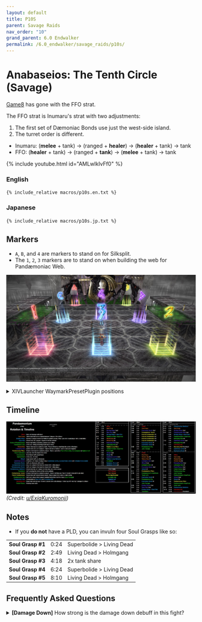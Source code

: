 ```yaml
---
layout: default
title: P10S
parent: Savage Raids
nav_order: "10"
grand_parent: 6.0 Endwalker
permalink: /6.0_endwalker/savage_raids/p10s/
---
```


# Anabaseios: The Tenth Circle (Savage)

[Game8](https://game8.jp/ff14/532718) has gone with the FFO strat.

The FFO strat is Inumaru's strat with two adjustments:

1. The first set of Dæmoniac Bonds use just the west-side island.
2. The turret order is different.
  - Inumaru: (**melee** + tank) → (ranged + **healer**) → (**healer** + tank) → tank
  - FFO: (**healer** + tank) → (ranged + **tank**) → (**melee** + tank) → tank

{% include youtube.html id="AMLwlkIvFf0" %}

### English

```
{% include_relative macros/p10s.en.txt %}
```

### Japanese

```
{% include_relative macros/p10s.jp.txt %}
```

## Markers

- `A`, `B`, and `4` are markers to stand on for Silksplit.
- The `1`, `2`, `3` markers are to stand on when building the web for Pandæmoniac Web.

![](images/markers.jpg)
<details markdown=block>
<summary>XIVLauncher WaymarkPresetPlugin positions</summary>

```json
{"Name":"P10S","MapID":939,"A":{"X":92.0,"Y":0.0,"Z":85.7,"ID":0,"Active":true},"B":{"X":108.0,"Y":0.0,"Z":85.7,"ID":1,"Active":true},"C":{"X":91.85,"Y":0.0,"Z":100.0,"ID":2,"Active":true},"D":{"X":108.15,"Y":0.0,"Z":100.0,"ID":3,"Active":true},"One":{"X":92.0,"Y":0.0,"Z":111.3,"ID":4,"Active":true},"Two":{"X":108.0,"Y":0.0,"Z":111.3,"ID":5,"Active":true},"Three":{"X":100.0,"Y":0.0,"Z":111.3,"ID":6,"Active":true},"Four":{"X":100.0,"Y":0.0,"Z":98.0,"ID":7,"Active":true}}
```

</details>

## Timeline
![](images/timeline.jpg)
*(Credit: [u/ExiaKuromonji](https://www.reddit.com/r/ffxiv/comments/13xmxhz/spoiler_64_p10s_timeline_and_abilities/))*

## Notes

- If you **do not** have a PLD, you can invuln four Soul Grasps like so:

<table>
  <tr>
    <td><b>Soul Grasp #1</b></td>
    <td>0:24</td>
    <td>Superbolide > Living Dead</td>
  </tr>
  <tr>
    <td><b>Soul Grasp #2</b></td>
    <td>2:49</td>
    <td>Living Dead > Holmgang</td>
  </tr>
  <tr>
    <td><b>Soul Grasp #3</b></td>
    <td>4:18</td>
    <td>2x tank share</td>
  </tr>
  <tr>
    <td><b>Soul Grasp #4</b></td>
    <td>6:24</td>
    <td>Superbolide > Living Dead</td>
  </tr>
  <tr>
    <td><b>Soul Grasp #5</b></td>
    <td>8:10</td>
    <td>Living Dead > Holmgang</td>
  </tr>
</table>

## Frequently Asked Questions

<details markdown=block>
<summary><b>[Damage Down]</b> How strong is the damage down debuff in this fight?</summary>
<table>
  <tr><td><p>The Damage Down debuff in this phase lowers a player's damage by <b>31%</b>.</p></td></tr>
</table>
</details>